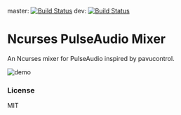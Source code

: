master: [![Build Status](http://fredrik.fulhax.nu:8090/job/ncpamixer/badge/icon)](http://fredrik.fulhax.nu:8090/job/ncpamixer)
dev:    [![Build Status](http://fredrik.fulhax.nu:8090/job/ncpamixer-dev/badge/icon)](http://fredrik.fulhax.nu:8090/job/ncpamixer-dev)

# Ncurses PulseAudio Mixer

An Ncurses mixer for PulseAudio inspired by pavucontrol.

![demo](https://cloud.githubusercontent.com/assets/1078548/17714097/90dff48c-63fe-11e6-8d37-1d20c44981ef.gif)

### License

MIT
